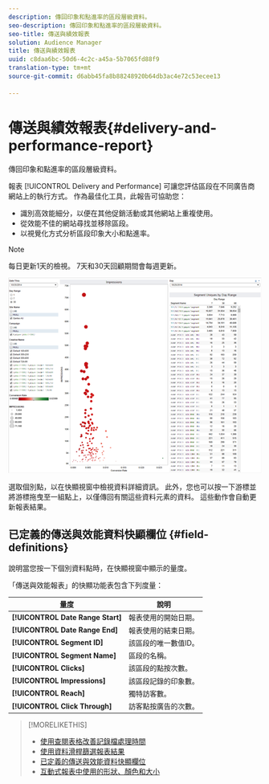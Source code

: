 ```yaml
---
description: 傳回印象和點進率的區段層級資料。
seo-description: 傳回印象和點進率的區段層級資料。
seo-title: 傳送與績效報表
solution: Audience Manager
title: 傳送與績效報表
uuid: c8daa6bc-50d6-4c2c-a45a-5b7065fd88f9
translation-type: tm+mt
source-git-commit: d6abb45fa8b88248920b64db3ac4e72c53ecee13

---
```



# 傳送與績效報表{#delivery-and-performance-report}

傳回印象和點進率的區段層級資料。

<!-- 

c_delivery_reports.xml

 -->

報表 [!UICONTROL Delivery and Performance] 可讓您評估區段在不同廣告商網站上的執行方式。 作為最佳化工具，此報告可協助您：

* 識別高效能細分，以便在其他促銷活動或其他網站上重複使用。
* 從效能不佳的網站尋找並移除區段。
* 以視覺化方式分析區段印象大小和點進率。

>[!NOTE]
>
>每日更新1天的檢視。 7天和30天回顧期間會每週更新。

![](assets/deliveryAndPerformanceReportCapture.PNG)

選取個別點，以在快顯視窗中檢視資料詳細資訊。 此外，您也可以按一下游標並將游標拖曳至一組點上，以僅傳回有關這些資料元素的資料。 這些動作會自動更新報表結果。

## 已定義的傳送與效能資料快顯欄位 {#field-definitions}

說明當您按一下個別資料點時，在快顯視窗中顯示的量度。

<!-- 

r_delivery_data_pop.xml

 -->

「傳送與效能報表」的快顯功能表包含下列度量：

| 量度 | 說明 |
|---|---|
| **[!UICONTROL Date Range Start]** | 報表使用的開始日期。 |
| **[!UICONTROL Date Range End]** | 報表使用的結束日期。 |
| **[!UICONTROL Segment ID]** | 該區段的唯一數值ID。 |
| **[!UICONTROL Segment Name]** | 區段的名稱。 |
| **[!UICONTROL Clicks]** | 該區段的點按次數。 |
| **[!UICONTROL Impressions]** | 該區段記錄的印象數。 |
| **[!UICONTROL Reach]** | 獨特訪客數。 |
| **[!UICONTROL Click Through]** | 訪客點按廣告的次數。 |

>[!MORELIKETHIS]
>
>* [使用查閱表格改善記錄檔處理時間](../../reporting/dynamic-reports/lookup-tables.md)
>* [使用資料滑桿篩選報表結果](../../reporting/dynamic-reports/data-sliders.md)
>* [已定義的傳送與效能資料快顯欄位](../../reporting/dynamic-reports/delivery-performance-report.md#field-definitions)
>* [互動式報表中使用的形狀、顏色和大小](../../reporting/dynamic-reports/interactive-report-technology.md#shapes-colors-sizes)

